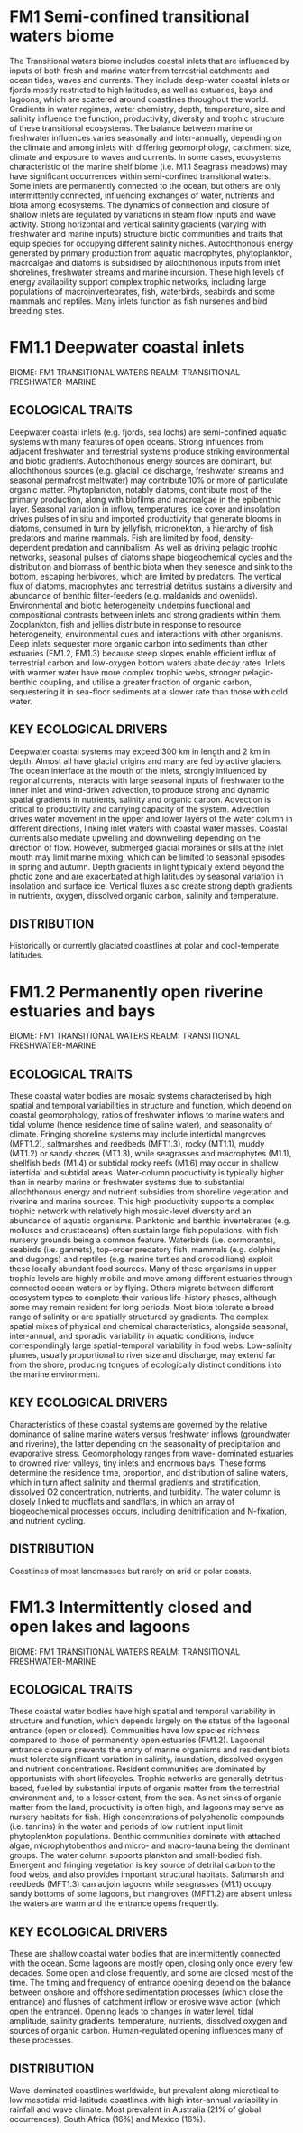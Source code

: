 # FM1 Semi-confined transitional waters biome

The Transitional waters biome includes coastal inlets that
are influenced by inputs of both fresh and marine water from terrestrial catchments and ocean tides, waves and currents. They include deep-water coastal inlets or fjords mostly restricted to high latitudes, as well as estuaries, bays and lagoons, which are scattered around coastlines throughout
the world. Gradients in water regimes, water chemistry, depth, temperature, size and salinity influence the function, productivity, diversity and trophic structure of these transitional ecosystems. The balance between marine or freshwater influences varies seasonally and inter-annually, depending on the climate and among inlets with differing geomorphology, catchment size, climate and exposure to waves and currents. In some cases, ecosystems characteristic of the marine shelf biome (i.e. M1.1 Seagrass meadows) may have significant occurrences within semi-confined transitional waters. Some inlets are permanently connected to the ocean, but others are only intermittently
connected, influencing exchanges of water, nutrients and biota among ecosystems. The dynamics of connection and closure of shallow inlets are regulated by variations in steam flow inputs and wave activity. Strong horizontal and vertical salinity gradients (varying with freshwater and marine inputs) structure biotic communities and traits that equip species for occupying different salinity niches. Autochthonous energy generated by primary production from aquatic macrophytes, phytoplankton, macroalgae and diatoms is subsidised by allochthonous inputs from inlet shorelines, freshwater streams and marine incursion. These high levels of energy availability support complex trophic networks, including large populations of macroinvertebrates, fish, waterbirds, seabirds and some mammals and reptiles. Many inlets function as fish nurseries and bird breeding sites.

# FM1.1 Deepwater coastal inlets 

BIOME: FM1 TRANSITIONAL WATERS
REALM: TRANSITIONAL FRESHWATER-MARINE

## ECOLOGICAL TRAITS

Deepwater coastal inlets (e.g.
fjords, sea lochs) are semi-confined aquatic systems with
many features of open oceans. Strong influences from
adjacent freshwater and terrestrial systems produce striking environmental and biotic gradients. Autochthonous energy sources are dominant, but allochthonous sources (e.g. glacial ice discharge, freshwater streams and seasonal permafrost meltwater) may contribute 10% or more of particulate organic matter. Phytoplankton, notably diatoms, contribute most of
the primary production, along with biofilms and macroalgae in the epibenthic layer. Seasonal variation in inflow, temperatures, ice cover and insolation drives pulses of in situ and imported productivity that generate blooms in diatoms, consumed in turn by jellyfish, micronekton, a hierarchy of fish predators and marine mammals. Fish are limited by food, density-dependent predation and cannibalism. As well as driving pelagic trophic networks, seasonal pulses of diatoms shape biogeochemical cycles and the distribution and biomass of benthic biota when they senesce and sink to the bottom, escaping herbivores, which are limited by predators. The vertical flux of diatoms, macrophytes and terrestrial detritus sustains a diversity and abundance of benthic filter-feeders (e.g. maldanids and oweniids). Environmental and biotic heterogeneity underpins functional and compositional contrasts between inlets and strong gradients within them. Zooplankton, fish and jellies distribute in response to resource heterogeneity, environmental cues and interactions with other organisms. Deep inlets sequester more organic carbon into sediments than other estuaries (FM1.2, FM1.3) because steep slopes enable efficient influx of terrestrial carbon and low-oxygen bottom waters abate decay rates. Inlets with warmer water have more complex trophic webs, stronger pelagic-benthic coupling, and utilise a greater fraction of organic carbon, sequestering it in sea-floor sediments at a slower rate than those with cold water.

## KEY ECOLOGICAL DRIVERS

Deepwater coastal systems may exceed 300 km in length and 2 km in depth. Almost all have glacial origins and many are fed by active glaciers. The ocean interface at the mouth of the inlets, strongly influenced by regional currents, interacts with large seasonal inputs of freshwater to the inner inlet and wind-driven advection, to produce strong and dynamic spatial gradients in nutrients, salinity and organic carbon. Advection is critical to productivity and carrying capacity of the system. Advection drives
water movement in the upper and lower layers of the water column in different directions, linking inlet waters with coastal water masses. Coastal currents also mediate upwelling and downwelling depending on the direction of flow. However, submerged glacial moraines or sills at the inlet mouth may limit marine mixing, which can be limited to seasonal episodes in spring and autumn. Depth gradients in light typically extend beyond the photic zone and are exacerbated at high latitudes by seasonal variation in insolation and surface ice. Vertical fluxes also create strong depth gradients in nutrients, oxygen, dissolved organic carbon, salinity and temperature.

## DISTRIBUTION

Historically or currently glaciated coastlines at polar and cool-temperate latitudes.

# FM1.2 Permanently open riverine estuaries and bays

BIOME: FM1 TRANSITIONAL WATERS
REALM: TRANSITIONAL FRESHWATER-MARINE

## ECOLOGICAL TRAITS

These coastal water bodies are mosaic systems characterised by high spatial and temporal variabilities in structure and function, which depend on coastal geomorphology, ratios of freshwater inflows to marine waters and tidal volume (hence residence time of saline water), and seasonality of climate. Fringing shoreline systems may include intertidal mangroves (MFT1.2), saltmarshes and reedbeds (MFT1.3), rocky (MT1.1), muddy (MT1.2) or sandy shores (MT1.3), while seagrasses and macrophytes (M1.1), shellfish beds (M1.4) or subtidal rocky reefs (M1.6) may occur in shallow intertidal and subtidal areas. Water-column productivity is typically higher than in nearby marine or freshwater systems due to substantial allochthonous energy and nutrient subsidies from shoreline vegetation and riverine and marine sources.
This high productivity supports a complex trophic network
with relatively high mosaic-level diversity and an abundance of aquatic organisms. Planktonic and benthic invertebrates (e.g. molluscs and crustaceans) often sustain large fish populations, with fish nursery grounds being a common feature. Waterbirds (i.e. cormorants), seabirds (i.e. gannets), top-order predatory fish, mammals (e.g. dolphins and dugongs) and reptiles (e.g. marine turtles and crocodilians) exploit these locally abundant food sources. Many of these organisms in upper trophic
levels are highly mobile and move among different estuaries through connected ocean waters or by flying. Others migrate between different ecosystem types to complete their various life-history phases, although some may remain resident for long periods. Most biota tolerate a broad range of salinity or are spatially structured by gradients. The complex spatial mixes
of physical and chemical characteristics, alongside seasonal, inter-annual, and sporadic variability in aquatic conditions, induce correspondingly large spatial-temporal variability in food webs. Low-salinity plumes, usually proportional to river size and discharge, may extend far from the shore, producing tongues of ecologically distinct conditions into the marine environment.

## KEY ECOLOGICAL DRIVERS

Characteristics of these coastal systems are governed by the relative dominance of saline marine waters versus freshwater inflows (groundwater and riverine), the latter depending on the seasonality of precipitation and evaporative stress. Geomorphology ranges from wave- dominated estuaries to drowned river valleys, tiny inlets and enormous bays. These forms determine the residence time, proportion, and distribution of saline waters, which in turn affect salinity and thermal gradients and stratification, dissolved O2 concentration, nutrients, and turbidity. The water column is closely linked to mudflats and sandflats, in which an array of biogeochemical processes occurs, including denitrification and N-fixation, and nutrient cycling.

## DISTRIBUTION

Coastlines of most landmasses but rarely on arid or polar coasts.

# FM1.3 Intermittently closed and open lakes and lagoons

BIOME: FM1 TRANSITIONAL WATERS
REALM: TRANSITIONAL FRESHWATER-MARINE


## ECOLOGICAL TRAITS

These coastal water bodies
have high spatial and temporal variability in structure and function, which depends largely on the status of the lagoonal entrance (open or closed). Communities have low species richness compared to those of permanently open estuaries (FM1.2). Lagoonal entrance closure prevents the entry of
marine organisms and resident biota must tolerate significant variation in salinity, inundation, dissolved oxygen and nutrient concentrations. Resident communities are dominated by opportunists with short lifecycles. Trophic networks are generally detritus-based, fuelled by substantial inputs of organic matter from the terrestrial environment and, to a lesser extent, from the sea. As net sinks of organic matter from the land, productivity is often high, and lagoons may serve as nursery habitats for fish. High concentrations of polyphenolic compounds (i.e. tannins) in the water and periods of low nutrient input limit phytoplankton populations. Benthic communities dominate with attached algae, microphytobenthos and micro- and macro-fauna being the dominant groups. The water column supports plankton
and small-bodied fish. Emergent and fringing vegetation is key source of detrital carbon to the food webs, and also provides important structural habitats. Saltmarsh and reedbeds (MFT1.3) can adjoin lagoons while seagrasses (M1.1) occupy sandy bottoms of some lagoons, but mangroves (MFT1.2) are absent unless the waters are warm and the entrance opens frequently.

## KEY ECOLOGICAL DRIVERS

These are shallow coastal water bodies that are intermittently connected with the ocean. Some lagoons are mostly open, closing only once every few decades. Some open and close frequently, and some are closed most of the time. The timing and frequency of entrance opening depend on the balance between onshore and offshore sedimentation processes (which close the entrance) and flushes of catchment inflow or erosive wave action (which open the entrance). Opening leads to changes in water level, tidal amplitude, salinity gradients, temperature, nutrients, dissolved oxygen and sources of organic carbon. Human-regulated opening influences many of these processes.

## DISTRIBUTION

Wave-dominated coastlines worldwide,
but prevalent along microtidal to low mesotidal mid-latitude coastlines with high inter-annual variability in rainfall and wave climate. Most prevalent in Australia (21% of global occurrences), South Africa (16%) and Mexico (16%).

